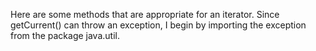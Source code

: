 Here are some methods that are appropriate for an iterator.  Since getCurrent() can throw an exception, I begin
by importing the exception from the package java.util.
